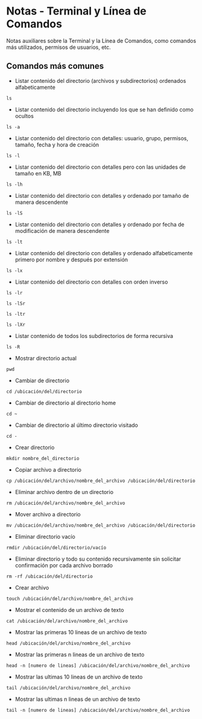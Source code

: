 # Notas - Terminal y Línea de Comandos
Notas auxiliares sobre la Terminal y la Línea de Comandos, como comandos más utilizados, permisos de usuarios, etc.
## Comandos más comunes
* Listar contenido del directorio (archivos y subdirectorios) ordenados alfabeticamente
```
ls
```
* Listar contenido del directorio incluyendo los que se han definido como ocultos
```
ls -a
```
* Listar contenido del directorio con detalles: usuario, grupo, permisos, tamaño, fecha y hora de creación
```
ls -l
```
* Listar contenido del directorio con detalles pero con las unidades de tamaño en KB, MB
```
ls -lh
```
* Listar contenido del directorio con detalles y ordenado por tamaño de manera descendente
```
ls -lS
```
* Listar contenido del directorio con detalles y ordenado por fecha de modificación de manera descendente
```
ls -lt
```
* Listar contenido del directorio con detalles y ordenado alfabeticamente primero por nombre y después por extensión
```
ls -lx
```
* Listar contenido del directorio con detalles con orden inverso
```
ls -lr
```
```
ls -lSr
```
```
ls -ltr
```
```
ls -lXr
```
* Listar contenido de todos los subdirectorios de forma recursiva
```
ls -R
```
* Mostrar directorio actual
```
pwd
```
* Cambiar de directorio
```
cd /ubicación/del/directorio
```
* Cambiar de directorio al directorio home
```
cd ~ 
```
* Cambiar de directorio al último directorio visitado
```
cd -  
```
* Crear directorio
```
mkdir nombre_del_directorio
```
* Copiar archivo a directorio
```
cp /ubicación/del/archivo/nombre_del_archivo /ubicación/del/directorio
```
* Eliminar archivo dentro de un directorio
```
rm /ubicación/del/archivo/nombre_del_archivo
```
* Mover archivo a directorio
```
mv /ubicación/del/archivo/nombre_del_archivo /ubicación/del/directorio
```
* Eliminar directorio vacío
```
rmdir /ubicación/del/directorio/vacío
```
* Eliminar directorio y todo su contenido recursivamente sin solicitar confirmación por cada archivo borrado
```
rm -rf /ubicación/del/directorio
```
* Crear archivo
```
touch /ubicación/del/archivo/nombre_del_archivo
```
* Mostrar el contenido de un archivo de texto
```
cat /ubicación/del/archivo/nombre_del_archivo
```
* Mostrar las primeras 10 lineas de un archivo de texto
```
head /ubicación/del/archivo/nombre_del_archivo
```
* Mostrar las primeras n lineas de un archivo de texto
```
head -n [numero de lineas] /ubicación/del/archivo/nombre_del_archivo
```
* Mostrar las ultimas 10 lineas de un archivo de texto
```
tail /ubicación/del/archivo/nombre_del_archivo
```
* Mostrar las ultimas n lineas de un archivo de texto
```
tail -n [numero de lineas] /ubicación/del/archivo/nombre_del_archivo
```